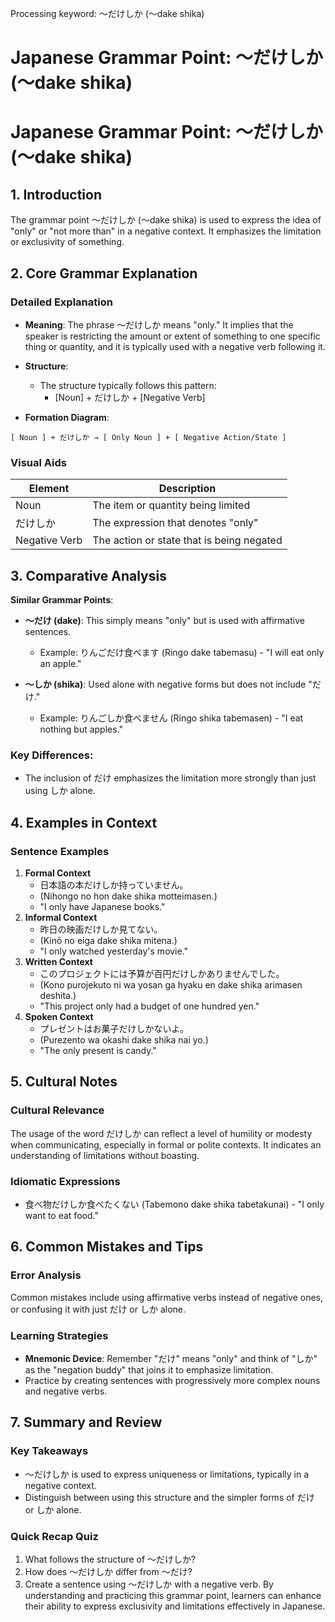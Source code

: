 Processing keyword: ～だけしか (～dake shika)
# Japanese Grammar Point: ～だけしか (～dake shika)
# Japanese Grammar Point: ～だけしか (～dake shika)
## 1. Introduction
The grammar point ～だけしか (～dake shika) is used to express the idea of "only" or "not more than" in a negative context. It emphasizes the limitation or exclusivity of something.
## 2. Core Grammar Explanation
### Detailed Explanation
- **Meaning**: The phrase ～だけしか means "only." It implies that the speaker is restricting the amount or extent of something to one specific thing or quantity, and it is typically used with a negative verb following it.
  
- **Structure**:
  - The structure typically follows this pattern:
    - [Noun] + だけしか + [Negative Verb]
  
- **Formation Diagram**:
```
[ Noun ] + だけしか → [ Only Noun ] + [ Negative Action/State ]
```
### Visual Aids
| **Element**         | **Description**                           |
|---------------------|-------------------------------------------|
| Noun                | The item or quantity being limited       |
| だけしか            | The expression that denotes "only"       |
| Negative Verb       | The action or state that is being negated|
## 3. Comparative Analysis
**Similar Grammar Points**:  
- **～だけ (dake)**: This simply means "only" but is used with affirmative sentences.  
  - Example: りんごだけ食べます (Ringo dake tabemasu) - "I will eat only an apple."
  
- **～しか (shika)**: Used alone with negative forms but does not include "だけ."  
  - Example: りんごしか食べません (Ringo shika tabemasen) - "I eat nothing but apples."
### Key Differences:
- The inclusion of だけ emphasizes the limitation more strongly than just using しか alone.
## 4. Examples in Context
### Sentence Examples
1. **Formal Context**  
   - 日本語の本だけしか持っていません。  
   - (Nihongo no hon dake shika motteimasen.)  
   - "I only have Japanese books."
2. **Informal Context**  
   - 昨日の映画だけしか見てない。  
   - (Kinō no eiga dake shika mitena.)  
   - "I only watched yesterday's movie."
3. **Written Context**  
   - このプロジェクトには予算が百円だけしかありませんでした。  
   - (Kono purojekuto ni wa yosan ga hyaku en dake shika arimasen deshita.)  
   - "This project only had a budget of one hundred yen."
4. **Spoken Context**  
   - プレゼントはお菓子だけしかないよ。  
   - (Purezento wa okashi dake shika nai yo.)  
   - "The only present is candy."
## 5. Cultural Notes
### Cultural Relevance
The usage of the word だけしか can reflect a level of humility or modesty when communicating, especially in formal or polite contexts. It indicates an understanding of limitations without boasting.
### Idiomatic Expressions
- 食べ物だけしか食べたくない (Tabemono dake shika tabetakunai) - "I only want to eat food." 
## 6. Common Mistakes and Tips
### Error Analysis
Common mistakes include using affirmative verbs instead of negative ones, or confusing it with just だけ or しか alone. 
### Learning Strategies
- **Mnemonic Device**: Remember "だけ" means "only" and think of "しか" as the "negation buddy" that joins it to emphasize limitation.
- Practice by creating sentences with progressively more complex nouns and negative verbs.
## 7. Summary and Review
### Key Takeaways
- ～だけしか is used to express uniqueness or limitations, typically in a negative context.
- Distinguish between using this structure and the simpler forms of だけ or しか alone.
### Quick Recap Quiz
1. What follows the structure of ～だけしか?
2. How does ～だけしか differ from ～だけ?
3. Create a sentence using ～だけしか with a negative verb.
By understanding and practicing this grammar point, learners can enhance their ability to express exclusivity and limitations effectively in Japanese.
